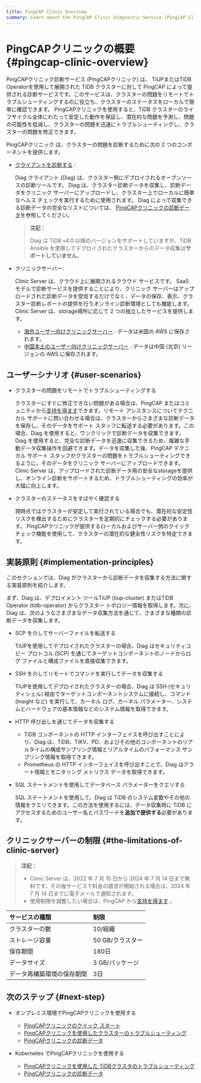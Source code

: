 ```yaml
---
title: PingCAP Clinic Overview
summary: Learn about the PingCAP Clinic Diagnostic Service (PingCAP Clinic), including tool components, user scenarios, and implementation principles.
---
```


# PingCAPクリニックの概要 {#pingcap-clinic-overview}

PingCAPクリニック診断サービス (PingCAPクリニック) は、 TiUPまたはTiDB Operatorを使用して展開された TiDB クラスターに対して PingCAP によって提供される診断サービスです。このサービスは、クラスターの問題をリモートでトラブルシューティングするのに役立ち、クラスターのステータスをローカルで簡単に確認できます。 PingCAPクリニックを使用すると、TiDB クラスターのライフサイクル全体にわたって安定した動作を保証し、潜在的な問題を予測し、問題の可能性を低減し、クラスターの問題を迅速にトラブルシューティングし、クラスターの問題を修正できます。

PingCAPクリニック は、クラスターの問題を診断するために次の 2 つのコンポーネントを提供します。

-   [クライアントを診断する](https://github.com/pingcap/diag) :

    Diag クライアント (Diag) は、クラスター側にデプロイされるオープンソースの診断ツールです。 Diag は、クラスター診断データを収集し、診断データをクリニック サーバーにアップロードし、クラスター上でローカルに簡単なヘルス チェックを実行するために使用されます。 Diag によって収集できる診断データの完全なリストについては、 [PingCAPクリニックの診断データ](/clinic/clinic-data-instruction-for-tiup.md)を参照してください。

    > **注記：**
    >
    > Diag は TiDB v4.0 以降のバージョンをサポートしていますが、TiDB Ansible を使用してデプロイされたクラスターからのデータ収集は**サポートしていません**。

-   クリニックサーバー:

    Clinic Server は、クラウド上に展開されるクラウド サービスです。 SaaS モデルで診断サービスを提供することにより、クリニック サーバーはアップロードされた診断データを受信するだけでなく、データの保存、表示、クラスター診断レポートの提供を行うオンライン診断環境としても機能します。 Clinic Server は、storage場所に応じて 2 つの独立したサービスを提供します。

    -   [海外ユーザー向けクリニックサーバー](https://clinic.pingcap.com) : データは米国の AWS に保存されます。
    -   [中国本土のユーザー向けクリニックサーバー](https://clinic.pingcap.com.cn) : データは中国 (北京) リージョンの AWS に保存されます。

## ユーザーシナリオ {#user-scenarios}

-   クラスターの問題をリモートでトラブルシューティングする

    クラスターにすぐに修正できない問題がある場合は、PingCAP またはコミュニティから[支持を得ます](/support.md)できます。リモート アシスタンスについてテクニカル サポートに問い合わせる場合は、クラスターからさまざまな診断データを保存し、そのデータをサポート スタッフに転送する必要があります。この場合、Diag を使用すると、ワンクリックで診断データを収集できます。 Diag を使用すると、完全な診断データを迅速に収集できるため、複雑な手動データ収集操作を回避できます。データを収集した後、PingCAP テクニカル サポート スタッフがクラスターの問題をトラブルシューティングできるように、そのデータをクリニック サーバーにアップロードできます。 Clinic Server は、アップロードされた診断データ用の安全なstorageを提供し、オンライン診断をサポートするため、トラブルシューティングの効率が大幅に向上します。

-   クラスターのステータスをすばやく確認する

    現時点ではクラスターが安定して実行されている場合でも、潜在的な安定性リスクを検出するためにクラスターを定期的にチェックする必要があります。 PingCAPクリニックが提供するローカルおよびサーバー側のクイック チェック機能を使用して、クラスターの潜在的な健全性リスクを特定できます。

## 実装原則 {#implementation-principles}

このセクションでは、Diag がクラスターから診断データを収集する方法に関する実装原則を紹介します。

まず、Diag は、デプロイメント ツールTiUP (tiup-cluster) またはTiDB Operator (tidb-operator) からクラスター トポロジー情報を取得します。次に、Diag は、次のようなさまざまなデータ収集方法を通じて、さまざまな種類の診断データを収集します。

-   SCP を介してサーバーファイルを転送する

    TiUPを使用してデプロイされたクラスターの場合、Diag はセキュリティコピー プロトコル (SCP) を通じてターゲットコンポーネントのノードからログ ファイルと構成ファイルを直接収集できます。

-   SSH を介してリモートでコマンドを実行してデータを収集する

    TiUPを使用してデプロイされたクラスターの場合、Diag は SSH (セキュリティシェル) 経由でターゲットコンポーネントシステムに接続し、コマンド (Insight など) を実行して、カーネル ログ、カーネル パラメーター、システムとハードウェアの基本情報などのシステム情報を取得できます。

-   HTTP 呼び出しを通じてデータを収集する

    -   TiDB コンポーネントの HTTP インターフェイスを呼び出すことにより、Diag は、TiDB、TiKV、PD、およびその他のコンポーネントのリアルタイムの構成サンプリング情報とリアルタイムのパフォーマンス サンプリング情報を取得できます。
    -   Prometheus の HTTP インターフェイスを呼び出すことで、Diag はアラート情報とモニタリング メトリクス データを取得できます。

-   SQL ステートメントを使用してデータベース パラメーターをクエリする

    SQL ステートメントを使用して、Diag は TiDB のシステム変数やその他の情報をクエリできます。この方法を使用するには、データ収集時に TiDB にアクセスするためのユーザー名とパスワードを**追加で提供する**必要があります。

## クリニックサーバーの制限 {#the-limitations-of-clinic-server}

> **注記：**
>
> -   Clinic Server は、2022 年 7 月 15 日から 2024 年 7 月 14 日まで無料です。その後サービスで料金の請求が開始される場合は、2024 年 7 月 14 日までに電子メールで通知されます。
> -   使用制限を調整したい場合は、PingCAP から[支持を得ます](/support.md) 。

| サービスの種類       | 制限          |
| :------------ | :---------- |
| クラスターの数       | 10/組織       |
| ストレージ容量       | 50 GB/クラスター |
| 保存期間          | 180日        |
| データサイズ        | 3 GB/パッケージ  |
| データ再構築環境の保存期間 | 3日          |

## 次のステップ {#next-step}

-   オンプレミス環境でPingCAPクリニックを使用する
    -   [PingCAPクリニックのクイック スタート](/clinic/quick-start-with-clinic.md)
    -   [PingCAPクリニックを使用したクラスターのトラブルシューティング](/clinic/clinic-user-guide-for-tiup.md)
    -   [PingCAPクリニックの診断データ](/clinic/clinic-data-instruction-for-tiup.md)

-   Kubernetes でPingCAPクリニックを使用する
    -   [PingCAPクリニックを使用した TiDBクラスタのトラブルシューティング](https://docs.pingcap.com/tidb-in-kubernetes/stable/clinic-user-guide)
    -   [PingCAPクリニックの診断データ](https://docs.pingcap.com/tidb-in-kubernetes/stable/clinic-data-collection)
